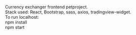 Currency exchanger frontend petproject.<br>
Stack used: React, Bootstrap, sass, axios, tradingview-widget.<br>
To run localhost:<br>
npm install<br>
npm start
